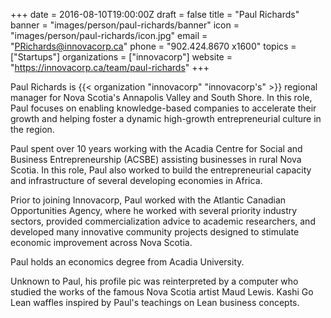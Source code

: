 +++
date = 2016-08-10T19:00:00Z
draft = false
title = "Paul Richards"
banner = "images/person/paul-richards/banner"
icon = "images/person/paul-richards/icon.jpg"
email = "PRichards@innovacorp.ca"
phone = "902.424.8670 x1600"
topics = ["Startups"]
organizations = ["innovacorp"]
website = "https://innovacorp.ca/team/paul-richards"
+++

Paul Richards is {{< organization "innovacorp" "innovacorp's" >}} regional manager for Nova Scotia's Annapolis Valley and South Shore. In this role, Paul focuses on enabling knowledge-based companies to accelerate their growth and helping foster a dynamic high-growth entrepreneurial culture in the region.

Paul spent over 10 years working with the Acadia Centre for Social and Business Entrepreneurship (ACSBE) assisting businesses in rural Nova Scotia. In this role, Paul also worked to build the entrepreneurial capacity and infrastructure of several developing economies in Africa.

Prior to joining Innovacorp, Paul worked with the Atlantic Canadian Opportunities Agency, where he worked with several priority industry sectors, provided commercialization advice to academic researchers, and developed many innovative community projects designed to stimulate economic improvement across Nova Scotia.

Paul holds an economics degree from Acadia University.

Unknown to Paul, his profile pic was reinterpreted by a computer who studied the works of the famous Nova Scotia artist Maud Lewis.  Kashi Go Lean waffles inspired by Paul's teachings on Lean business concepts.
